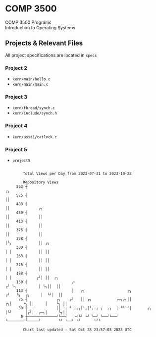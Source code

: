 # COMP 3500
COMP 3500 Programs  
Introduction to Operating Systems  
## Projects & Relevant Files
All project specifications are located in `specs`
### Project 2
- `kern/main/hello.c`
- `kern/main/main.c`
### Project 3
- `kern/thread/synch.c`
- `kern/include/synch.h`
### Project 4
- `kern/asst1/catlock.c`
### Project 5
- `project5`

```

        Total Views per Day from 2023-07-31 to 2023-10-28

        Repository Views
     563 ┼                                                                 ╭╮
     525 ┤                                                                 ││
     488 ┤                                                                 ││             ╭╮
     450 ┤                                                                 ││             ││
     413 ┤                                                                 ││             ││
     375 ┤                                                                 ││             ││
     338 ┤                                                                 │╰╮            ││ ╭╮
     300 ┤                                                                 │ │            ││ ││
     263 ┤                                                                 │ │            ││ ││
     225 ┤                                                                 │ │            ││ ││
     188 ┤                                                                 │ │           ╭╯│ ││  ╭╮
     150 ┤                    ╭╮                                          ╭╯ ╰╮          │ ╰╮││  ││
     113 ┤                    ││  ╭╮                   ╭╮                ╭╯   ╰╮  ╭╮     │  ╰╯│  ││
      75 ┤             ╭╮    ╭╯│  ││ ╭╮           ╭─╮╭╮││              ╭╮│     ╰╮ ││     │    ╰╮ ││
      38 ┤             ││  ╭─╯ │╭╮│╰╮│╰╮ ╭─╮  ╭╮  │ ╰╯╰╯│       ╭╮     │╰╯      │╭╯│  ╭─╮│     ╰╮││
       0 ┼─────────────╯╰──╯   ╰╯╰╯ ╰╯ ╰─╯ ╰──╯╰──╯     ╰───────╯╰─────╯        ╰╯ ╰──╯ ╰╯      ╰╯╰

        Chart last updated - Sat Oct 28 23:57:03 2023 UTC
        
```
